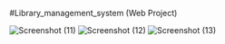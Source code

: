 #Library_management_system (Web Project)

![Screenshot (11)](https://github.com/shahzaibkamal/Library_management_system/assets/161307227/32a90013-aa1d-4730-b434-c67301431613)
![Screenshot (12)](https://github.com/shahzaibkamal/Library_management_system/assets/161307227/2b03b2f6-459b-4cd2-b85d-334c860685db)
![Screenshot (13)](https://github.com/shahzaibkamal/Library_management_system/assets/161307227/8817bfba-e0e2-4a9b-8c2a-84ea270e566f)

